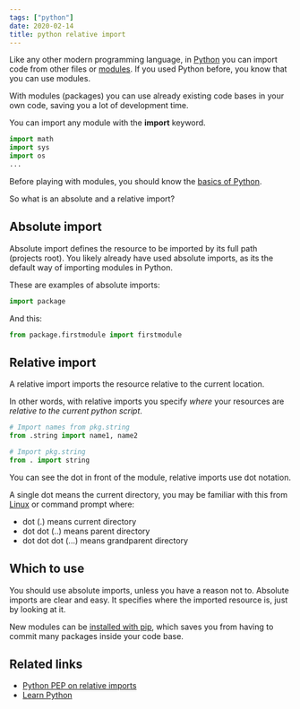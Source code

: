 ```yaml
---
tags: ["python"]
date: 2020-02-14
title: python relative import
---
```

Like any other modern programming language, in <a href="https://python.org">Python</a> you can import code from other files or <a href="https://pythonbasics.org/modules/">modules</a>.  If you used Python before, you know that you can use modules. 

With modules (packages) you can use already existing code bases in your own code, saving you a lot of development time. 

You can import any module with the **import** keyword.

```python
import math
import sys
import os
...
```

Before playing with modules, you should know the <a href="https://pythonbasics.org">basics of Python</a>.

So what is an absolute and a relative import?

## Absolute import

Absolute import defines the resource to be imported by its full path (projects root).  You likely already have used absolute imports, as its the default way of importing modules in Python.

These are examples of absolute imports:

```python
import package
```

And this:

```python
from package.firstmodule import firstmodule
```

## Relative import

A relative import imports the resource relative to the current location. 

In other words, with relative imports you specify *where* your resources are *relative to the current python script*.

```python
# Import names from pkg.string
from .string import name1, name2

# Import pkg.string
from . import string
```

You can see the dot in front of the module, relative imports use dot notation. 

A single dot means the current directory, you may be familiar with this from <a href="https://en.wikipedia.org/wiki/Linux">Linux</a> or command prompt where: 

* dot (.) means current directory
* dot dot (..) means parent directory
* dot dot dot (...) means grandparent directory

## Which to use

You should use absolute imports, unless you have a reason not to. Absolute imports are clear and easy. It specifies where the imported resource is, just by looking at it.

New modules can be <a href="https://pythonbasics.org/how-to-use-pip-and-pypi/">installed with pip</a>, which saves you from having to commit many packages inside your code base.


## Related links
* <a href="https://docs.python.org/2.5/whatsnew/pep-328.html">Python PEP on relative imports</a>
* <a href="https://pythonbasics.org">Learn Python</a>

